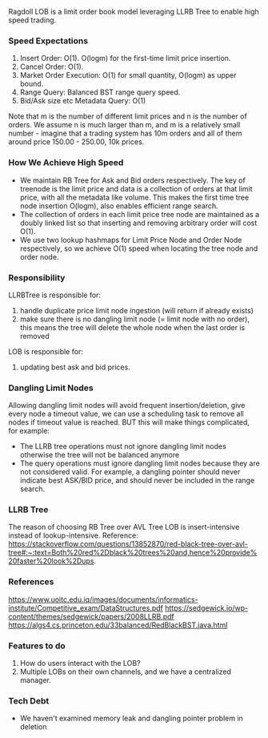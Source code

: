 Ragdoll LOB is a limit order book model leveraging LLRB Tree to enable high speed trading.


### Speed Expectations

1. Insert Order: O(1). O(logm) for the first-time limit price insertion.
2. Cancel Order: O(1).
3. Market Order Execution: O(1) for small quantity, O(logm) as upper bound.
4. Range Query: Balanced BST range query speed.
5. Bid/Ask size etc Metadata Query: O(1)

Note that m is the number of different limit prices and n is the number of orders. We assume n is much larger than m, and m is a relatively small number - imagine that a trading system has 10m orders and all of them around price 150.00 - 250.00, 10k prices.


### How We Achieve High Speed

- We maintain RB Tree for Ask and Bid orders respectively. The key of treenode is the limit price and data is a collection of orders at that limit price, with all the metadata like volume. This makes the first time tree node insertion O(logm), also enables efficient range search.
- The collection of orders in each limit price tree node are maintained as a doubly linked list so that inserting and removing arbitrary order will cost O(1).
- We use two lookup hashmaps for Limit Price Node and Order Node respectively, so we achieve O(1) speed when locating the tree node and order node.


### Responsibility

LLRBTree is responsible for:
1. handle duplicate price limit node ingestion (will return if already exists)
1. make sure there is no dangling limit node (= limit node with no order), this means the tree will delete the whole node when the last order is removed

LOB is responsible for:
1. updating best ask and bid prices.

### Dangling Limit Nodes

Allowing dangling limit nodes will avoid frequent insertion/deletion, give every node a timeout value, we can use a scheduling task to remove all nodes if timeout value is reached.
BUT this will make things complicated, for example:
- The LLRB tree operations must not ignore dangling limit nodes otherwise the tree will not be balanced anymore
- The query operations must ignore dangling limit nodes because they are not considered valid. For example, a dangling pointer should never indicate best ASK/BID price, and should never be included in the range search. 

### LLRB Tree

The reason of choosing RB Tree over AVL Tree
LOB is insert-intensive instead of lookup-intensive.
Reference: https://stackoverflow.com/questions/13852870/red-black-tree-over-avl-tree#:~:text=Both%20red%2Dblack%20trees%20and,hence%20provide%20faster%20look%2Dups.


### References

https://www.uoitc.edu.iq/images/documents/informatics-institute/Competitive_exam/DataStructures.pdf
https://sedgewick.io/wp-content/themes/sedgewick/papers/2008LLRB.pdf
https://algs4.cs.princeton.edu/33balanced/RedBlackBST.java.html

### Features to do

1. How do users interact with the LOB?
2. Multiple LOBs on their own channels, and we have a centralized manager.

### Tech Debt

- We haven't examined memory leak and dangling pointer problem in deletion
